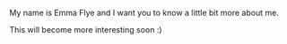 My name is Emma Flye and I want you to know a little bit more about me.

This will become more interesting soon :)
